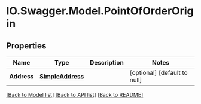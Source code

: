 # IO.Swagger.Model.PointOfOrderOrigin
## Properties

Name | Type | Description | Notes
------------ | ------------- | ------------- | -------------
**Address** | [**SimpleAddress**](SimpleAddress.md) |  | [optional] [default to null]

[[Back to Model list]](../README.md#documentation-for-models) [[Back to API list]](../README.md#documentation-for-api-endpoints) [[Back to README]](../README.md)

